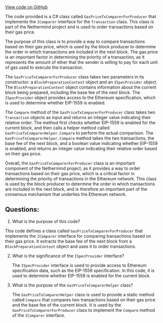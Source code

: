 [View code on GitHub](https://github.com/NethermindEth/nethermind/src/Nethermind/Nethermind.Consensus/Comparers/GasPriceTxComparerForProducer.cs)

The code provided is a C# class called `GasPriceTxComparerForProducer` that implements the `IComparer` interface for the `Transaction` class. This class is part of the Nethermind project and is used to order transactions based on their gas price. 

The purpose of this class is to provide a way to compare transactions based on their gas price, which is used by the block producer to determine the order in which transactions are included in the next block. The gas price is an important factor in determining the priority of a transaction, as it represents the amount of ether that the sender is willing to pay for each unit of gas used to execute the transaction. 

The `GasPriceTxComparerForProducer` class takes two parameters in its constructor: a `BlockPreparationContext` object and an `ISpecProvider` object. The `BlockPreparationContext` object contains information about the current block being prepared, including the base fee of the next block. The `ISpecProvider` object provides access to the Ethereum specification, which is used to determine whether EIP-1559 is enabled. 

The `Compare` method of the `GasPriceTxComparerForProducer` class takes two `Transaction` objects as input and returns an integer value indicating their relative order. The method first checks whether EIP-1559 is enabled for the current block, and then calls a helper method called `GasPriceTxComparerHelper.Compare` to perform the actual comparison. The `GasPriceTxComparerHelper.Compare` method takes the two transactions, the base fee of the next block, and a boolean value indicating whether EIP-1559 is enabled, and returns an integer value indicating their relative order based on their gas price. 

Overall, the `GasPriceTxComparerForProducer` class is an important component of the Nethermind project, as it provides a way to order transactions based on their gas price, which is a critical factor in determining the priority of transactions in the Ethereum network. This class is used by the block producer to determine the order in which transactions are included in the next block, and is therefore an important part of the consensus mechanism that underlies the Ethereum network.
## Questions: 
 1. What is the purpose of this code?
   
   This code defines a class called `GasPriceTxComparerForProducer` that implements the `IComparer` interface for comparing transactions based on their gas price. It extracts the base fee of the next block from a `BlockPreparationContext` object and uses it to order transactions.

2. What is the significance of the `ISpecProvider` interface?
   
   The `ISpecProvider` interface is used to provide access to Ethereum specification data, such as the EIP-1559 specification. In this code, it is used to determine whether EIP-1559 is enabled for the current block.

3. What is the purpose of the `GasPriceTxComparerHelper` class?
   
   The `GasPriceTxComparerHelper` class is used to provide a static method called `Compare` that compares two transactions based on their gas price and the base fee of the current block. It is used by the `GasPriceTxComparerForProducer` class to implement the `Compare` method of the `IComparer` interface.